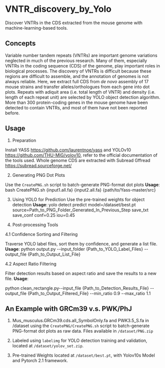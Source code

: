 # VNTR_discovery_by_Yolo
Discover VNTRs in the CDS extracted from the mouse genome with machine-learning-based tools.

## Concepts
Variable number tandem repeats (VNTRs) are important genome variations neglected in much of the previous research. Many of them, especially VNTRs in the coding sequence (CDS) of the genome, play important roles in biological processes. The discovery of VNTRs is difficult because these regions are difficult to assemble, and the annotation of genomes is not always reliable.
Here, we extract full CDS from _de novo_ assembly of 17 mouse strains and transfer alleles/orthologues from each gene into dot plots. Repeats with adiquit area (i.e. total length of VNTR) and density (i.e. length of each repeat unit) are selected by YOLO object detection algorithm. More than 300 protein-coding genes in the mouse genome have been detected to contain VNTRs, and most of them have not been reported before. 

## Usage

1. Preparation

Install YASS https://github.com/laurentnoe/yass and YOLOv10 https://github.com/THU-MIG/yolov10, refer to the official documentation of the tools used.
Whole genome CDS are extracted with Subread Gffread https://subread.sourceforge.net/

2. Generating PNG Dot Plots

Use the `CreatePNG.sh` script to batch-generate PNG-format dot plots
 **Usage**:
   bash CreatePNG.sh {input1.all.fa} {input2.all.fa} {path/to/Yass-master/src}

3. Using YOLO for Prediction
Use the pre-trained weights for object detection
 **Usage**:
   yolo detect predict model=/dataset/best.pt source=Path_to_PNG_Folder_Generated_In_Previous_Step save_txt save_conf conf=0.25 iou=0.45

4. Post-processing Tools

4.1 Confidence Sorting and Filtering

 Traverse YOLO label files, sort them by confidence, and generate a list file.
 **Usage**:
   python output.py --input_folder {Path_to_YOLO_Label_Files} --output_file {Path_to_Output_List_File}


4.2 Aspect Ratio Filtering

 Filter detection results based on aspect ratio and save the results to a new file.
 **Usage**:

   python clean_rectangle.py--input_file {Path_to_Detection_Results_File} --output_file {Path_to_Output_Filtered_File} --min_ratio 0.9 --max_ratio 1.1

## An Example with GRCm39 v.s. PWK/PhJ

1. Mus_musculus.GRCm39.cds.all_SymbolOnly.fa and PWK3.5_S.fa in /dataset using the `CreatePNG/CreatePNG.sh` script to batch-generate PNG-format dot plots as raw data. Files available in `/dataset/PNG.zip`
 
2. Labeled using `labelimg` for YOLO detection training and validation, located at `/dataset/yolov_set.zip`.

3. Pre-trained Weights located at `/dataset/best.pt`, with Yolov10s Model and Pytorch 2.1 framework.
